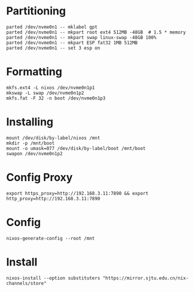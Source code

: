 # Partitioning

```shell
parted /dev/nvme0n1 -- mklabel gpt
parted /dev/nvme0n1 -- mkpart root ext4 512MB -48GB  # 1.5 * memory
parted /dev/nvme0n1 -- mkpart swap linux-swap -48GB 100%
parted /dev/nvme0n1 -- mkpart ESP fat32 1MB 512MB
parted /dev/nvme0n1 -- set 3 esp on
```

# Formatting

```shell
mkfs.ext4 -L nixos /dev/nvme0n1p1
mkswap -L swap /dev/nvme0n1p2
mkfs.fat -F 32 -n boot /dev/nvme0n1p3
```

# Installing

```shell
mount /dev/disk/by-label/nixos /mnt
mkdir -p /mnt/boot
mount -o umask=077 /dev/disk/by-label/boot /mnt/boot
swapon /dev/nvme0n1p2
```

# Config Proxy

```shell
export https_proxy=http://192.168.3.11:7890 && export http_proxy=http://192.168.3.11:7890
```

# Config

```shell
nixos-generate-config --root /mnt
```

# Install

```shell
nixos-install --option substituters "https://mirror.sjtu.edu.cn/nix-channels/store"
```